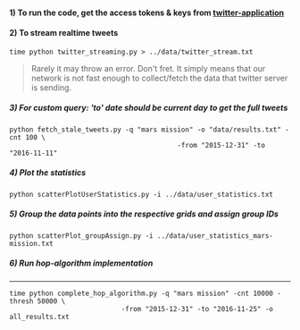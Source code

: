 #### 1) To run the code, get the access tokens & keys from [twitter-application](https://apps.twitter.com/)

#### 2) To stream realtime tweets
    time python twitter_streaming.py > ../data/twitter_stream.txt

 > Rarely it may throw an error. Don't fret.
 > It simply means that our network is not fast enough to collect/fetch the data that twitter server is sending.

##### 3) For custom query: 'to' date should be current day to get the full tweets
    python fetch_stale_tweets.py -q "mars mission" -o "data/results.txt" -cnt 100 \
                                              -from "2015-12-31" -to "2016-11-11"

##### 4) Plot the statistics
    python scatterPlotUserStatistics.py -i ../data/user_statistics.txt

##### 5) Group the data points into the respective grids and assign group IDs
    python scatterPlot_groupAssign.py -i ../data/user_statistics_mars-mission.txt

##### 6) Run hop-algorithm implementation
---
    time python complete_hop_algorithm.py -q "mars mission" -cnt 10000 -thresh 50000 \
                                -from "2015-12-31" -to "2016-11-25" -o all_results.txt
